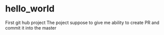 # hello_world
First git hub project
The poject suppose to give me ability to create PR and commit it into the master

